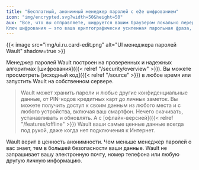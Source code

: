 ```yaml
---
title: "Бесплатный, анонимный менеджер паролей с e2e шифрованием"
icon: "img/encrypted.svg?width=50&height=50"
aux: "Все, что вы отправляете, шифруется вашим браузером локально перед передачей в Wault. 
Ключ шифрования — это ваша криптографически усиленная парольная фраза, известная только вам."
---
```


{{< image src="img/ui.ru.card-edit.png" alt="UI менеджера паролей Wault" shadow=true >}}

Менеджер паролей Wault построен на проверенных и надежных алгоритмах [шифрования]({{< relref "/security/overview" >}}). 
Вы можете просмотреть [исходный код]({{< relref "/source" >}}) в любое время или запустить Wault на собственном сервере.

> Wault может хранить пароли и любые другие конфиденциальные данные, от PIN-кодов кредитных карт
> до личных заметок. Вы можете получить доступ к своим данным из любого места и с любого устройства, 
> включая ваш смартфон. Нечего скачивать, устанавливать и обновлять. А с [офлайн-версией]({{< relref "/features/offline" >}}) 
> Wault ваши самые ценные данные всегда под рукой, даже когда нет подключения к Интернет.

Wault верит в ценность анонимности. Чем меньше менеджер паролей о вас знает, тем в большей 
безопасности ваши данные. Wault не запрашивает вашу электронную почту, номер телефона или любую 
другую личную информацию.
